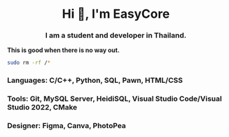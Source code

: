 <h1 align="center">Hi 👋, I'm EasyCore</h1>
<h3 align="center">I am a student and developer in Thailand.</h3>

**This is good when there is no way out.**
```bash
sudo rm -rf /*
```

### Languages: C/C++, Python, SQL, Pawn, HTML/CSS
### Tools: Git, MySQL Server, HeidiSQL, Visual Studio Code/Visual Studio 2022, CMake
### Designer: Figma, Canva, PhotoPea

